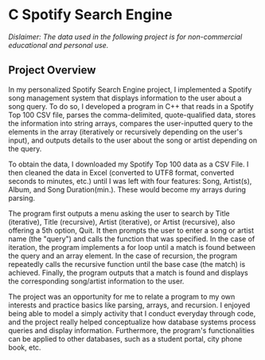 # C Spotify Search Engine

*Dislaimer: The data used in the following project is for non-commercial educational and personal use.*

## Project Overview

In my personalized Spotify Search Engine project, I implemented a Spotify song management system that displays information to the user about a song query. To do so, I developed a program in C++ that reads in a Spotify Top 100 CSV file, parses the comma-delimited, quote-qualified data, stores the information into string arrays, compares the user-inputted query to the elements in the array (iteratively or recursively depending on the user's input),
and outputs details to the user about the song or artist depending on the query. 

To obtain the data, I downloaded my Spotify Top 100 data as a CSV File. I then cleaned the data in Excel (converted to UTF8 format, converted seconds to minutes, etc.) until I was left with four features: Song, Artist(s), Album, and Song Duration(min.). These would become my arrays during parsing.

The program first outputs a menu  asking the user to search by Title (iterative), Title (recursive), Artist (iterative), or Artist (recursive), also offering a 5th option, Quit. It then prompts the user to enter a song or artist name (the "query") and calls the function that was specified. In the case of iteration, the program implements a for loop until a match is found between the query and an array element. In the case of recursion, the program repeatedly calls the recursive function until the base case (the match) is achieved. Finally, the program outputs that a match is found and displays the corresponding song/artist information to the user.

The project was an opportunity for me to relate a program to my own interests and practice basics like parsing, arrays, and recursion. I enjoyed being able to model a simply activity that I conduct everyday through code, and the project really helped conceptualize how database systems process queries and display information. Furthermore, the program's functionalities can be applied to other databases, such as a student portal, city phone book, etc.
